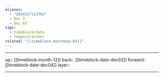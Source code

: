 ```yaml
---
aliases:
  - "2024327113703"
  - Dec 3
  - Dec 03
tags:
  - timeblock/date
  - temporalanchor
related: "[[timeblock-monthday-03]]"
---
```




***

up:: [[timeblock-month-12]]
back:: [[timeblock-date-dec02]]
forward:: [[timeblock-date-dec04]]
layer:: 

***

